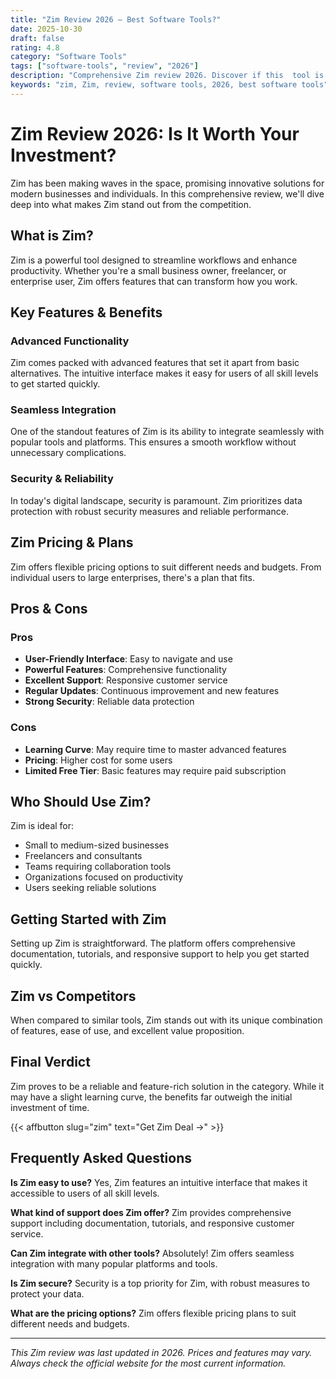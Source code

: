 ```yaml
---
title: "Zim Review 2026 – Best Software Tools?"
date: 2025-10-30
draft: false
rating: 4.8
category: "Software Tools"
tags: ["software-tools", "review", "2026"]
description: "Comprehensive Zim review 2026. Discover if this  tool is the best choice for your needs."
keywords: "zim, Zim, review, software tools, 2026, best software tools"
---
```


# Zim Review 2026: Is It Worth Your Investment?

Zim has been making waves in the  space, promising innovative solutions for modern businesses and individuals. In this comprehensive review, we'll dive deep into what makes Zim stand out from the competition.

## What is Zim?

Zim is a powerful  tool designed to streamline workflows and enhance productivity. Whether you're a small business owner, freelancer, or enterprise user, Zim offers features that can transform how you work.

## Key Features & Benefits

### Advanced Functionality
Zim comes packed with advanced features that set it apart from basic alternatives. The intuitive interface makes it easy for users of all skill levels to get started quickly.

### Seamless Integration
One of the standout features of Zim is its ability to integrate seamlessly with popular tools and platforms. This ensures a smooth workflow without unnecessary complications.

### Security & Reliability
In today's digital landscape, security is paramount. Zim prioritizes data protection with robust security measures and reliable performance.

## Zim Pricing & Plans

Zim offers flexible pricing options to suit different needs and budgets. From individual users to large enterprises, there's a plan that fits.

## Pros & Cons

### Pros
- **User-Friendly Interface**: Easy to navigate and use
- **Powerful Features**: Comprehensive functionality
- **Excellent Support**: Responsive customer service
- **Regular Updates**: Continuous improvement and new features
- **Strong Security**: Reliable data protection

### Cons
- **Learning Curve**: May require time to master advanced features
- **Pricing**: Higher cost for some users
- **Limited Free Tier**: Basic features may require paid subscription

## Who Should Use Zim?

Zim is ideal for:
- Small to medium-sized businesses
- Freelancers and consultants
- Teams requiring collaboration tools
- Organizations focused on productivity
- Users seeking reliable  solutions

## Getting Started with Zim

Setting up Zim is straightforward. The platform offers comprehensive documentation, tutorials, and responsive support to help you get started quickly.

## Zim vs Competitors

When compared to similar tools, Zim stands out with its unique combination of features, ease of use, and excellent value proposition.

## Final Verdict

Zim proves to be a reliable and feature-rich solution in the  category. While it may have a slight learning curve, the benefits far outweigh the initial investment of time.

{{< affbutton slug="zim" text="Get Zim Deal →" >}}

## Frequently Asked Questions

**Is Zim easy to use?**
Yes, Zim features an intuitive interface that makes it accessible to users of all skill levels.

**What kind of support does Zim offer?**
Zim provides comprehensive support including documentation, tutorials, and responsive customer service.

**Can Zim integrate with other tools?**
Absolutely! Zim offers seamless integration with many popular platforms and tools.

**Is Zim secure?**
Security is a top priority for Zim, with robust measures to protect your data.

**What are the pricing options?**
Zim offers flexible pricing plans to suit different needs and budgets.

---

*This Zim review was last updated in 2026. Prices and features may vary. Always check the official website for the most current information.*

